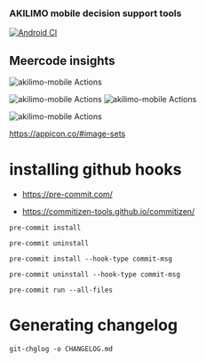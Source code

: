 
### AKILIMO mobile decision support tools

[![Android CI](https://github.com/IITA-AKILIMO/akilimo-mobile/actions/workflows/android.yml/badge.svg)](https://github.com/IITA-AKILIMO/akilimo-mobile/actions/workflows/android.yml)

## Meercode insights

![akilimo-mobile Actions](https://api.meercode.io/badge/IITA-AKILIMO/akilimo-mobile?type=ci-total-count&token=7QwvPQUxRPTOd8fotZBAjCPXzBoFqm2R&lastDay=14)

![akilimo-mobile Actions](https://api.meercode.io/badge/IITA-AKILIMO/akilimo-mobile?type=ci-score&token=7QwvPQUxRPTOd8fotZBAjCPXzBoFqm2R&lastDay=14) ![akilimo-mobile Actions](https://api.meercode.io/badge/IITA-AKILIMO/akilimo-mobile?type=ci-success-rate&token=7QwvPQUxRPTOd8fotZBAjCPXzBoFqm2R&lastDay=14)

![akilimo-mobile Actions](https://api.meercode.io/badge/IITA-AKILIMO/akilimo-mobile?type=ci-count&token=7QwvPQUxRPTOd8fotZBAjCPXzBoFqm2R&lastDay=14)



https://appicon.co/#image-sets

# installing github hooks

* https://pre-commit.com/

* https://commitizen-tools.github.io/commitizen/

`pre-commit install`

`pre-commit uninstall`

`pre-commit install --hook-type commit-msg`

`pre-commit uninstall --hook-type commit-msg`

`pre-commit run --all-files`

# Generating changelog

`git-chglog -o CHANGELOG.md`
